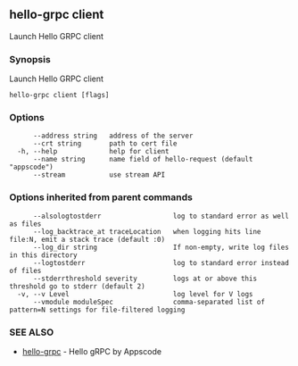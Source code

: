 ## hello-grpc client

Launch Hello GRPC client

### Synopsis

Launch Hello GRPC client

```
hello-grpc client [flags]
```

### Options

```
      --address string   address of the server
      --crt string       path to cert file
  -h, --help             help for client
      --name string      name field of hello-request (default "appscode")
      --stream           use stream API
```

### Options inherited from parent commands

```
      --alsologtostderr                  log to standard error as well as files
      --log_backtrace_at traceLocation   when logging hits line file:N, emit a stack trace (default :0)
      --log_dir string                   If non-empty, write log files in this directory
      --logtostderr                      log to standard error instead of files
      --stderrthreshold severity         logs at or above this threshold go to stderr (default 2)
  -v, --v Level                          log level for V logs
      --vmodule moduleSpec               comma-separated list of pattern=N settings for file-filtered logging
```

### SEE ALSO

* [hello-grpc](hello-grpc.md)	 - Hello gRPC by Appscode

